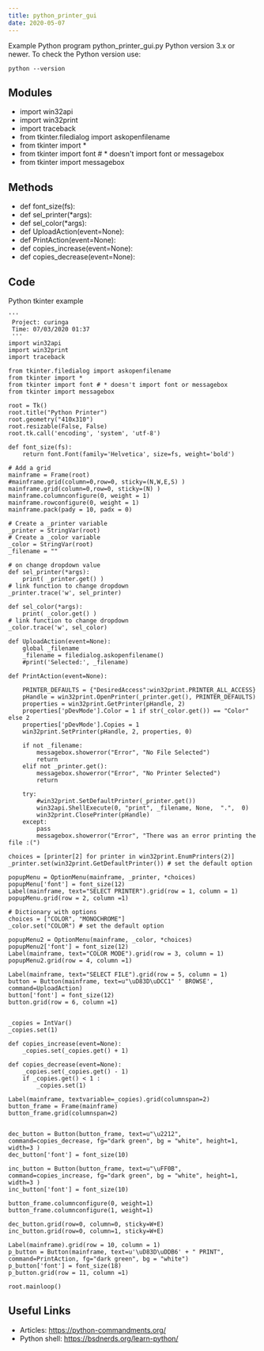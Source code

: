 ```yaml
---
title: python_printer_gui
date: 2020-05-07
---
```

Example Python program python_printer_gui.py
Python version 3.x or newer.
To check the Python version use:

    python --version

## Modules

* import win32api
* import win32print
* import traceback
* from tkinter.filedialog import askopenfilename
* from tkinter import *
* from tkinter import font # * doesn't import font or messagebox
* from tkinter import messagebox

## Methods

* def font_size(fs):
* def sel_printer(*args):
* def sel_color(*args):
* def UploadAction(event=None):
* def PrintAction(event=None):
* def copies_increase(event=None):
* def copies_decrease(event=None):

## Code

Python tkinter example

    '''
     Project: curinga
     Time: 07/03/2020 01:37
     '''
    import win32api
    import win32print
    import traceback
    
    from tkinter.filedialog import askopenfilename
    from tkinter import *
    from tkinter import font # * doesn't import font or messagebox
    from tkinter import messagebox
    
    root = Tk()
    root.title("Python Printer")
    root.geometry("410x310")
    root.resizable(False, False)
    root.tk.call('encoding', 'system', 'utf-8')
    
    def font_size(fs):
    	return font.Font(family='Helvetica', size=fs, weight='bold')
    
    # Add a grid
    mainframe = Frame(root)
    #mainframe.grid(column=0,row=0, sticky=(N,W,E,S) )
    mainframe.grid(column=0,row=0, sticky=(N) )
    mainframe.columnconfigure(0, weight = 1)
    mainframe.rowconfigure(0, weight = 1)
    mainframe.pack(pady = 10, padx = 0)
    
    # Create a _printer variable
    _printer = StringVar(root)
    # Create a _color variable
    _color = StringVar(root)
    _filename = ""
    
    # on change dropdown value
    def sel_printer(*args):
        print( _printer.get() )
    # link function to change dropdown
    _printer.trace('w', sel_printer)
    
    def sel_color(*args):
        print( _color.get() )
    # link function to change dropdown
    _color.trace('w', sel_color)
    
    def UploadAction(event=None):
    	global _filename
    	_filename = filedialog.askopenfilename()
        #print('Selected:', _filename)
    	
    def PrintAction(event=None):
    
    	PRINTER_DEFAULTS = {"DesiredAccess":win32print.PRINTER_ALL_ACCESS} 
    	pHandle = win32print.OpenPrinter(_printer.get(), PRINTER_DEFAULTS)
    	properties = win32print.GetPrinter(pHandle, 2)
    	properties['pDevMode'].Color = 1 if str(_color.get()) == "Color" else 2
    	properties['pDevMode'].Copies = 1
    	win32print.SetPrinter(pHandle, 2, properties, 0)
    
    	if not _filename:
    		messagebox.showerror("Error", "No File Selected")
    		return
    	elif not _printer.get():
    		messagebox.showerror("Error", "No Printer Selected")
    		return
    		
    	try:
    		#win32print.SetDefaultPrinter(_printer.get())
    		win32api.ShellExecute(0, "print", _filename, None,  ".",  0)
    		win32print.ClosePrinter(pHandle)
    	except:
    		pass
    		messagebox.showerror("Error", "There was an error printing the file :(")
    
    choices = [printer[2] for printer in win32print.EnumPrinters(2)]
    _printer.set(win32print.GetDefaultPrinter()) # set the default option
    
    popupMenu = OptionMenu(mainframe, _printer, *choices)
    popupMenu['font'] = font_size(12)
    Label(mainframe, text="SELECT PRINTER").grid(row = 1, column = 1)
    popupMenu.grid(row = 2, column =1)
    
    # Dictionary with options
    choices = ["COLOR", "MONOCHROME"]
    _color.set("COLOR") # set the default option
    
    popupMenu2 = OptionMenu(mainframe, _color, *choices)
    popupMenu2['font'] = font_size(12)
    Label(mainframe, text="COLOR MODE").grid(row = 3, column = 1)
    popupMenu2.grid(row = 4, column =1)
    
    Label(mainframe, text="SELECT FILE").grid(row = 5, column = 1)
    button = Button(mainframe, text=u"\uD83D\uDCC1" ' BROWSE', command=UploadAction)
    button['font'] = font_size(12)
    button.grid(row = 6, column =1)
    
    
    _copies = IntVar()
    _copies.set(1)
    
    def copies_increase(event=None):
        _copies.set(_copies.get() + 1)
    	
    def copies_decrease(event=None):
    	_copies.set(_copies.get() - 1)
    	if _copies.get() < 1 :
    		_copies.set(1)
    
    Label(mainframe, textvariable=_copies).grid(columnspan=2)
    button_frame = Frame(mainframe)
    button_frame.grid(columnspan=2)
    
    
    dec_button = Button(button_frame, text=u"\u2212", command=copies_decrease, fg="dark green", bg = "white", height=1, width=3 )
    dec_button['font'] = font_size(10)
    
    inc_button = Button(button_frame, text=u"\uFF0B", command=copies_increase, fg="dark green", bg = "white", height=1, width=3 )
    inc_button['font'] = font_size(10)
    
    button_frame.columnconfigure(0, weight=1)
    button_frame.columnconfigure(1, weight=1)
    
    dec_button.grid(row=0, column=0, sticky=W+E)
    inc_button.grid(row=0, column=1, sticky=W+E)
    
    Label(mainframe).grid(row = 10, column = 1)
    p_button = Button(mainframe, text=u'\uD83D\uDDB6' + " PRINT", command=PrintAction, fg="dark green", bg = "white")
    p_button['font'] = font_size(18)
    p_button.grid(row = 11, column =1)
    
    root.mainloop()
    

## Useful Links

- Articles: https://python-commandments.org/
- Python shell: https://bsdnerds.org/learn-python/
